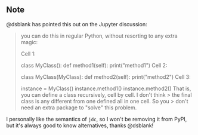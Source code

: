 ## Note

@dsblank has pointed this out on the Jupyter discussion:
> you can do this in regular Python, without resorting to any extra magic:
> 
> Cell 1:
> 
> class MyClass():
>     def method1(self):
>         print("method1")
> Cell 2:
> 
> class MyClass(MyClass):
>     def method2(self):
>         print("method2")
> Cell 3:
> 
> instance = MyClass()
> instance.method1()
> instance.method2()
> That is, you can define a class recursively, cell by cell. I don't think > the final class is any different from one defined all in one cell. So you > don't need an extra package to "solve" this problem.

I personally like the semantics of `jdc`, so I won't be removing it from PyPI, but it's always good to know alternatives, thanks @dsblank!